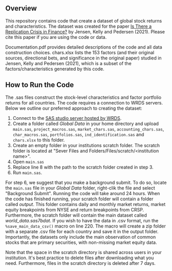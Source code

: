 ## Overview
This repository contains code that create a dataset of global stock returns and characteristics. The dataset was created for the paper [Is There a Replication Crisis in Finance?](https://papers.ssrn.com/sol3/papers.cfm?abstract_id=3774514) by Jensen, Kelly and Pedersen (2021). Please cite this paper if you are using the code or data.

Documentation.pdf provides detailed descriptions of the code and all data construction choices. chars.xlsx lists the 153 factors (and their original sources, directional bets, and significance in the original paper) studied in Jensen, Kelly and Pedersen (2021), which is a subset of the factors/characteristics generated by this code.

## How to Run the Code
The .sas files construct the stock-level characteristics and factor portfolio returns for all countries. The code requires a connection to WRDS servers. Below we outline our preferred approach to creating the dataset:

1. Connect to the [SAS studio server hosted by WRDS](https://wrds-cloud.wharton.upenn.edu/SASStudio/index?locale=en_US).  
2. Create a folder called _Global Data_ in your home directory and upload `main.sas`, `project_macros.sas`, `market_chars.sas`, `accounting_chars.sas`, `char_macros.sas`, `portfolios.sas`, `ind_identification.sas` and `chars.xlsx` to this folder.
3. Create an empty folder in your institutions scratch folder. The scratch folder is located at "Sever Files and Folders/Files/scratch/\<institution name\>".
4. Open `main.sas` 
5. Replace line 8 with the path to the scratch folder created in step 3. 
6. Run `main.sas`.  

For step 6, we suggest that you make a background submit. To do so, locate the `main.sas` file in your _Global Data_ folder, right-clik the file and select "Background Submit". Running the code will take around 24 hours. When the code has finished running, your scratch folder will contain a folder called _output_. This folder contains daily and monthly market returns, market equity breakpoints from NYSE and return breakpoints from CRSP. Furthermore, the scratch folder will contain the main dataset called _world_data.sas7bdat_. If you wish to have the data in .csv format, run the  `%save_main_data_csv()` macro on line 220. The macro will create a zip folder with a separate .csv file for each country and save it in the output folder. Importantly, the datasets only include the main observation of common stocks that are primary securities, with non-missing market equity data. 

Note that the space in the scratch directory is shared across users in your institution. It's best practice to delete files after downloading what you need. Furthermore, files in the scratch directory is deleted after 7 days.
